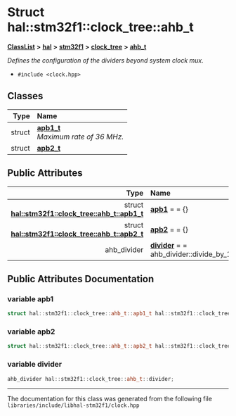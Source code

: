 

# Struct hal::stm32f1::clock\_tree::ahb\_t



[**ClassList**](annotated.md) **>** [**hal**](namespacehal.md) **>** [**stm32f1**](namespacehal_1_1stm32f1.md) **>** [**clock\_tree**](structhal_1_1stm32f1_1_1clock__tree.md) **>** [**ahb\_t**](structhal_1_1stm32f1_1_1clock__tree_1_1ahb__t.md)



_Defines the configuration of the dividers beyond system clock mux._ 

* `#include <clock.hpp>`















## Classes

| Type | Name |
| ---: | :--- |
| struct | [**apb1\_t**](structhal_1_1stm32f1_1_1clock__tree_1_1ahb__t_1_1apb1__t.md) <br>_Maximum rate of 36 MHz._  |
| struct | [**apb2\_t**](structhal_1_1stm32f1_1_1clock__tree_1_1ahb__t_1_1apb2__t.md) <br> |






## Public Attributes

| Type | Name |
| ---: | :--- |
|  struct [**hal::stm32f1::clock\_tree::ahb\_t::apb1\_t**](structhal_1_1stm32f1_1_1clock__tree_1_1ahb__t_1_1apb1__t.md) | [**apb1**](#variable-apb1)   = = {}<br> |
|  struct [**hal::stm32f1::clock\_tree::ahb\_t::apb2\_t**](structhal_1_1stm32f1_1_1clock__tree_1_1ahb__t_1_1apb2__t.md) | [**apb2**](#variable-apb2)   = = {}<br> |
|  ahb\_divider | [**divider**](#variable-divider)   = = ahb\_divider::divide\_by\_1<br> |












































## Public Attributes Documentation




### variable apb1 

```C++
struct hal::stm32f1::clock_tree::ahb_t::apb1_t hal::stm32f1::clock_tree::ahb_t::apb1;
```






### variable apb2 

```C++
struct hal::stm32f1::clock_tree::ahb_t::apb2_t hal::stm32f1::clock_tree::ahb_t::apb2;
```






### variable divider 

```C++
ahb_divider hal::stm32f1::clock_tree::ahb_t::divider;
```




------------------------------
The documentation for this class was generated from the following file `libraries/include/libhal-stm32f1/clock.hpp`

